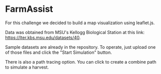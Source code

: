 # FarmAssist

For this challenge we decided to build a map visualization using leaflet.js.

Data was obtained from MSU's Kellogg Biological Station at this link: <https://lter.kbs.msu.edu/datasets/40>.

Sample datasets are already in the repository. To operate, just upload one of those files and click the "Start Simulation" button.

There is also a path tracing option. You can click to create a combine path to simulate a harvest.